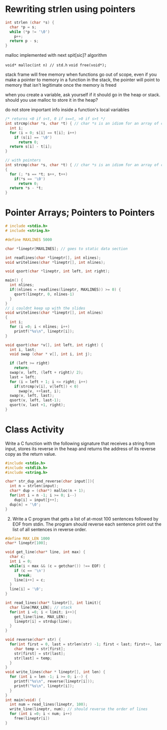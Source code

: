 # Rewriting strlen using pointers

```C
int strlen (char *s) {
  char *p = s;
  while (*p != '\0')
    p++;
  return p - s;
}
```

malloc implemented with next spit[sic]? algorithm

`void* malloc(int n) // std.h`
`void free(void*);`

stack frame will free memory when functions go out of scope, even if you make a pointer to memory in a function in the stack, the pointer will point to memory that isn't legitimate once the memory is freed

when you create a variable, ask yourself if it should go in the heap or stack.
should you use malloc to store it in the heap?

do not store important info inside a function's local variables

```C
/* returns <0 if s<t, 0 if s==t, >0 if s>t */
int strcmp(char *s, char *t) { // char *s is an idiom for an array of chars called s
  int i;
  for (i = 0; s[i] == t[i]; i++)
    if (s[i] == '\0')
      return 0;
  return s[i] - t[i];
}

// with pointers
int strcmp(char *s, char *t) { // char *s is an idiom for an array of chars called s
{
  for (; *s == *t; s++, t++)
    if(*s == '\0')
      return 0;
  return *s - *t;
}
```


# Pointer Arrays; Pointers to Pointers
```C
# include <stdio.h>
# include <string.h>

#define MAXLINES 5000

char *lineptr[MAXLINES]; // goes to static data section

int readlines(char *lineptr[], int nlines);
void writelines(char *lineptr[], int nlines);

void qsort(char *lineptr, int left, int right);

main() {
  int nlines;
  if((nlines = readlines(lineptr, MAXLINES)) >= 0) {
    qsort(lineptr, 0, nlines-1)
  }
}
// i couldnt keep up with the slides
void writelines(char *lineptr[], int nlines)
{
  int i;
  for (i =0; i < nlines; i++)
    printf("%s\n", lineptr[i]);
}

void qsort(char *v[], int left, int right) {
  int i, last;
  void swap (char * v[], int i, int j);

  if (left >= right)
    return;
  swap(v, left, (left + right)/ 2);
  last = left;
  for (i = left + 1; i <= right; i++)
    if(strcmp(v[i], v[left]) < 0)
      swap(v, ++last, i);
  swap(v, left, last);
  qsort(v, left, last-1);
  qsort(v, last +1, right);
}
```

# Class Activity

Write a C function with the following signature that receives a string from input, stores its reverse in the heap and returns the address of its reverse copy as the return value.

```C
#include <stdio.h>
#include <stdlib.h>
#include <string.h>

char* str_dup_and_reverse(char input[]){
  int n = strlen(input);
  char* dup = (char*) malloc(n + 1);
  for(int i = n -1; i >= 0; i--)
    dup[i] = input[j++];
  dup[n] = '\0';
}
```

2. Write a C program that gets a list of at-most 100 sentences followed by EOF from stdin. The program should reverse each sentence print out the list of all sentences in reverse order.

```C
#define MAX_LEN 1000
char* lineptr[100];

void get_line(char* line, int max) {
  char c;
  int i = 0;
  while(i < max && (c = getchar()) !== EOF) {
    if (c == '\n')
      break;
    line[i++] = c;
  }
  line[i] = '\0';
}

int read_lines(char* lineptr[], int limit){
  char line[MAX_LEN]; // stack
  for(int i =0; i < limit; i++){
    get_line(line, MAX_LEN);
    lineptr[i] = strdup(line);
  }
}

void reverse(char* str) {
  for(int first = 0, last = strlen(str) -1; first < last; first++, last--) {
    char temp = str[first];
    str[first] = str[last];
    str[last] = temp;
  }
}
void write_lines(char * lineptr[], int len) {
  for (int i = len -1; i >= 0; i--) {
    printf("%s\n", reverse(lineptr[i]));
    printf("%s\n", lineptr[i]);
  }
}
int main(void) {
  int num = read_lines(lineptr, 100);
  write_line(lineptr, num); // should reverse the order of lines
  for (int i =0; i < num; i++)
    free(lineptr[i])
}
```
